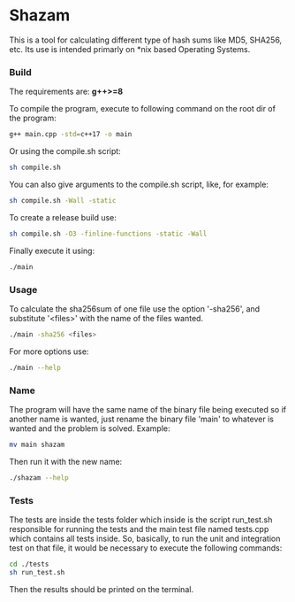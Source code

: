 # Shazam
This is a tool for calculating different type of hash sums like MD5, SHA256, etc. Its use is intended primarly on *nix based Operating Systems.

### Build
The requirements are: **g++>=8**  
  
To compile the program, execute to following command on the root dir of the program:

```bash
g++ main.cpp -std=c++17 -o main
```

Or using the compile.sh script:
```bash
sh compile.sh
```

You can also give arguments to the compile.sh script, like, for example:
```bash
sh compile.sh -Wall -static
```

To create a release build use:

```bash
sh compile.sh -O3 -finline-functions -static -Wall
```

Finally execute it using:

```bash
./main
```

### Usage

To calculate the sha256sum of one file use the option '-sha256', and substitute '\<files\>' with the name of the files wanted.

```bash
./main -sha256 <files>
```

For more options use:

```bash
./main --help
```

### Name
The program will have the same name of the binary file being executed so if another name is wanted, just rename the binary file 'main' to whatever is wanted and the problem is solved. Example:

```bash
mv main shazam
```

Then run it with the new name:

```bash
./shazam --help
```

### Tests

The tests are inside the tests folder which inside is the script run_test.sh responsible for running the tests
and the main test file named tests.cpp which contains all tests inside. So, basically, to run the unit and integration test on that file,
it would be necessary to execute the following commands:

```bash
cd ./tests
sh run_test.sh
```

Then the results should be printed on the terminal.

